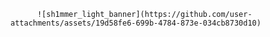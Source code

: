           ![sh1mmer_light_banner](https://github.com/user-attachments/assets/19d58fe6-699b-4784-873e-034cb8730d10)

